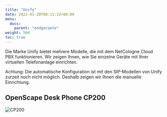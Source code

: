 ```yaml
---
title: "Unify"
date: 2022-01-20T00:11:22+00:00
menu:
  docs:
    parent: "endgeraete"
weight: 504
toc: true
---
```


Die Marke Unify bietet mehrere Modelle, die mit dem NetCologne Cloud PBX funktionieren. Wir zeigen Ihnen, wie Sie einzelne Geräte mit Ihrer virtuellen Telefonanlage einrichten.

Achtung: Die automatische Konfiguration ist mit den SIP-Modellen von Unify zurzeit noch nicht möglich. Deshalb zeigen wir Ihnen die manuelle Einrichtung.

## OpenScape Desk Phone CP200

<img src="/images/cp200.jpg" alt="CP200"/>
